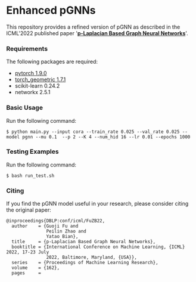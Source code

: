 # Enhanced pGNNs
This repository provides a refined version of pGNN as described in the ICML'2022 published paper '**[p-Laplacian Based Graph Neural Networks](https://proceedings.mlr.press/v162/fu22e.html)**'.

### Requirements
The following packages are required: 

- [pytorch 1.9.0](https://pytorch.org/get-started/locally/)
- [torch_geometric 1.7.1](https://github.com/pyg-team/pytorch_geometric)
- scikit-learn 0.24.2
- networkx 2.5.1

### Basic Usage
Run the following command:
```
$ python main.py --input cora --train_rate 0.025 --val_rate 0.025 --model pgnn --mu 0.1  --p 2 --K 4 --num_hid 16 --lr 0.01 --epochs 1000 
```

### Testing Examples
Run the following command:
```
$ bash run_test.sh
```

### Citing
If you find the pGNN model useful in your research, please consider citing the original paper:
```
@inproceedings{DBLP:conf/icml/FuZB22,
  author    = {Guoji Fu and
               Peilin Zhao and
               Yatao Bian},
  title     = {p-Laplacian Based Graph Neural Networks},
  booktitle = {International Conference on Machine Learning, {ICML} 2022, 17-23 July
               2022, Baltimore, Maryland, {USA}},
  series    = {Proceedings of Machine Learning Research},
  volume    = {162},
  pages     =